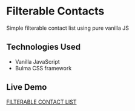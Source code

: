 # Filterable Contacts

Simple filterable contact list using pure vanilla JS

## Technologies Used

- Vanilla JavaScript
- Bulma CSS framework

## Live Demo

[FILTERABLE CONTACT LIST](https://edgardodev.github.io/Filterable_Contacts/)




